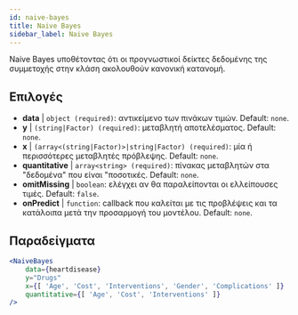 ```yaml
---
id: naive-bayes
title: Naive Bayes
sidebar_label: Naive Bayes
---
```


Naive Bayes υποθέτοντας ότι οι προγνωστικοί δείκτες δεδομένης της συμμετοχής στην κλάση ακολουθούν κανονική κατανομή.

## Επιλογές

* __data__ | `object (required)`: αντικείμενο των πινάκων τιμών. Default: `none`.
* __y__ | `(string|Factor) (required)`: μεταβλητή αποτελέσματος. Default: `none`.
* __x__ | `(array<(string|Factor)>|string|Factor) (required)`: μία ή περισσότερες μεταβλητές πρόβλεψης. Default: `none`.
* __quantitative__ | `array<string> (required)`: πίνακας μεταβλητών στα "δεδομένα" που είναι "ποσοτικές. Default: `none`.
* __omitMissing__ | `boolean`: ελέγχει αν θα παραλείπονται οι ελλείπουσες τιμές. Default: `false`.
* __onPredict__ | `function`: callback που καλείται με τις προβλέψεις και τα κατάλοιπα μετά την προσαρμογή του μοντέλου. Default: `none`.


## Παραδείγματα

```jsx live
<NaiveBayes 
    data={heartdisease} 
    y="Drugs"
    x={[ 'Age', 'Cost', 'Interventions', 'Gender', 'Complications' ]}
    quantitative={[ 'Age', 'Cost', 'Interventions' ]}
/>
```

